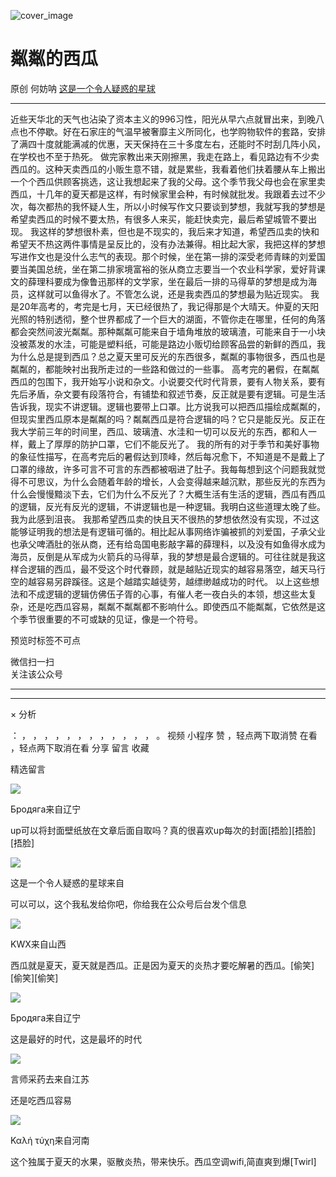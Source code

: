 ![cover_image](https://mmbiz.qpic.cn/mmbiz_jpg/UF0iaTnc0u76Mfy31d7d8KTAo8f54B2piaQKAjibQBlpjDYIJ0KlEemXNuDbyzWezl6nicnO8dNTqib80KgmMOoTgNA/0?wx_fmt=jpeg)

#  粼粼的西瓜

原创  何妨呐  [ 这是一个令人疑惑的星球 ](javascript:void\(0\);)

__ _ _ _ _

近些天华北的天气也沾染了资本主义的996习性，阳光从早六点就冒出来，到晚八点也不停歇。好在石家庄的气温早被奢靡主义所同化，也学购物软件的套路，安排了满四十度就能满减的优惠，天天保持在三十多度左右，还能时不时刮几阵小风，在学校也不至于热死。
做完家教出来天刚擦黑，我走在路上，看见路边有不少卖西瓜的。这种天卖西瓜的小贩生意不错，就是累些，我看着他们扶着腰从车上搬出一个个西瓜供顾客挑选，这让我想起来了我的父母。这个季节我父母也会在家里卖西瓜，十几年的夏天都是这样，有时候家里会种，有时候就批发。我跟着去过不少次，每次都热的我怀疑人生，所以小时候写作文只要谈到梦想，我就写我的梦想是希望卖西瓜的时候不要太热，有很多人来买，能赶快卖完，最后希望城管不要出现。
我这样的梦想很朴素，但也是不现实的，我后来才知道，希望西瓜卖的快和希望天不热这两件事情是呈反比的，没有办法兼得。相比起大家，我把这样的梦想写进作文也是没什么志气的表现。那个时候，坐在第一排的深受老师青睐的刘爱国要当美国总统，坐在第二排家境富裕的张从商立志要当一个农业科学家，爱好背课文的薛理科要成为像鲁迅那样的文学家，坐在最后一排的马得草的梦想是成为海员，这样就可以鱼得水了。不管怎么说，还是我卖西瓜的梦想最为贴近现实。
我是20年高考的，考完是七月，天已经很热了，我记得那是个大晴天。仲夏的天阳光照的特别透彻，整个世界都成了一个巨大的湖面，不管你走在哪里，任何的角落都会突然间波光粼粼。那种粼粼可能来自于墙角堆放的玻璃渣，可能来自于一小块没被蒸发的水洼，可能是塑料纸，可能是路边小贩切给顾客品尝的新鲜的西瓜，我为什么总是提到西瓜？总之夏天里可反光的东西很多，粼粼的事物很多，西瓜也是粼粼的，都能映衬出我所走过的一些路和做过的一些事。
高考完的暑假，在粼粼西瓜的包围下，我开始写小说和杂文。小说要交代时代背景，要有人物关系，要有先后矛盾，杂文要有段落符合，有铺垫和叙述节奏，反正就是要有逻辑。可是生活告诉我，现实不讲逻辑。逻辑也要带上口罩。比方说我可以把西瓜描绘成粼粼的，但现实里西瓜原本是粼粼的吗？粼粼西瓜是符合逻辑的吗？它只是能反光。反正在我大学前三年的时间里，西瓜、玻璃渣、水洼和一切可以反光的东西，都和人一样，戴上了厚厚的防护口罩，它们不能反光了。
我的所有的对于季节和美好事物的象征性描写，在高考完后的暑假达到顶峰，然后每况愈下，不知道是不是戴上了口罩的缘故，许多可言不可言的东西都被咽进了肚子。我每每想到这个问题我就觉得不可思议，为什么会随着年龄的增长，人会变得越来越沉默，那些反光的东西为什么会慢慢黯淡下去，它们为什么不反光了？大概生活有生活的逻辑，西瓜有西瓜的逻辑，反光有反光的逻辑，不讲逻辑也是一种逻辑。我明白这些道理太晚了些。我为此感到沮丧。
我那希望西瓜卖的快且天不很热的梦想依然没有实现，不过这能够证明我的想法是有逻辑可循的。相比起从事网络诈骗被抓的刘爱国，子承父业也承父啤酒肚的张从商，还有给岛国电影敲字幕的薛理科，以及没有如鱼得水成为海员，反倒是从军成为火箭兵的马得草，我的梦想是最合逻辑的。可往往就是我这样合逻辑的西瓜，最不受这个时代眷顾，就是越贴近现实的越容易落空，越天马行空的越容易另辟蹊径。这是个越踏实越徒劳，越缥缈越成功的时代。
以上这些想法和不成逻辑的逻辑仿佛伍子胥的心事，有催人老一夜白头的本领，想这些太复杂，还是吃西瓜容易，粼粼不粼粼都不影响什么。即使西瓜不能粼粼，它依然是这个季节很重要的不可或缺的见证，像是一个符号。

  

预览时标签不可点

微信扫一扫  
关注该公众号





****



****



×  分析

：  ，  ，  ，  ，  ，  ，  ，  ，  ，  ，  ，  ，  。  视频  小程序  赞  ，轻点两下取消赞  在看  ，轻点两下取消在看
分享  留言  收藏

精选留言

![](http://wx.qlogo.cn/mmopen/k0Ue4mIpaV8RMPSlZTqTbRWF6jw2hVufw2L5RfVdAARUJBQJOHV0XnWDaNib6XnJfM7CQjPdqfpSTQrPiceT9LrQ/64)

Бродяга来自辽宁

up可以将封面壁纸放在文章后面自取吗？真的很喜欢up每次的封面[捂脸][捂脸][捂脸]

![](http://wx.qlogo.cn/mmhead/Q3auHgzwzM6VbGrBOOAlGagxkqgSgMFEKjUr4VTcuSxZf64GJ3Sezw/64)

这是一个令人疑惑的星球来自

可以可以，这个我私发给你吧，你给我在公众号后台发个信息

![](http://wx.qlogo.cn/mmopen/O9pEic1aHxeZibf3YyuiaLVhCotoSKuwhOYfbdPlLN7bTs954qqic7Ww3XG8gKougPN8nVnPePBujUMgicA6j3khWPlRUBbZY7zVp/64)

KWX来自山西

西瓜就是夏天，夏天就是西瓜。正是因为夏天的炎热才要吃解暑的西瓜。[偷笑][偷笑][偷笑]

![](http://wx.qlogo.cn/mmopen/k0Ue4mIpaV8RMPSlZTqTbRWF6jw2hVufw2L5RfVdAARUJBQJOHV0XnWDaNib6XnJfM7CQjPdqfpSTQrPiceT9LrQ/64)

Бродяга来自辽宁

这是最好的时代，这是最坏的时代

![](http://wx.qlogo.cn/mmopen/KHvxKg8z8Eiaqs0UjhRNjjBEAQFgAq4KFI6skV2bkB1tC8iaYedFodeoJPZHEZLLVic3ed4ONZKaiaa58xTrnTT0qKGXODr2mt5yJHo7VSF9f42WTjpR2VIpzIAL72Mgy91o/64)

言师采药去来自江苏

还是吃西瓜容易

![](http://wx.qlogo.cn/mmopen/O9pEic1aHxeYsD31wVQGv1DU5GDCC5CLzVf2jHBZ63fPHfbiajJq80xMjLT5pqZI67Ks9h3NcWT1ye1JeFRNicUcDAibibFia9B6ib67icnXSWIO8rKQhOerzjsQMT3ibICBAVv3e/64)

Καλή τύχη来自河南

这个独属于夏天的水果，驱散炎热，带来快乐。西瓜空调wifi,简直爽到爆[Twirl]

